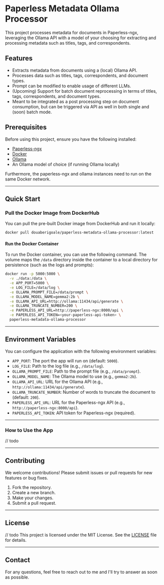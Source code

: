 
# Paperless Metadata Ollama Processor

This project processes metadata for documents in Paperless-ngx, leveraging the Ollama API with a model of your choosing for extracting and processing metadata such as titles, tags, and correspondents.
## Features
- Extracts metadata from documents using a (local) Ollama API.
- Processes data such as titles, tags, correspondents, and document types.
- Prompt can be modified to enable usage of different LLMs.
- (Upcoming) Support for batch document reprocessing in terms of titles, tags, correspondents, and document types.
- Meant to be integrated as a post processing step on document consumption, but can be triggered via API as well in both single and (soon) batch mode.  

## Prerequisites

Before using this project, ensure you have the following installed:

- [Paperless-ngx](https://docs.paperless-ngx.com/)
- [Docker](https://www.docker.com/get-started)
- [Ollama](https://ollama.com/)
- An Ollama model of choice (if running Ollama locally)

Furthermore, the paperless-ngx and ollama instances need to run on the same Docker network.

---

## Quick Start

### Pull the Docker Image from DockerHub

You can pull the pre-built Docker image from DockerHub and run it locally:

```bash
docker pull douaberigoale/paperless-metadata-ollama-processor:latest
```

#### Run the Docker Container

To run the Docker container, you can use the following command. The volume maps the `/data` directory inside the container to a local directory for persistence (such as the logs and prompts):

```bash
docker run -p 5000:5000 \
  -v ./data:/data \
  -e APP_PORT=5000 \
  -e LOG_FILE=/data/log \
  -e OLLAMA_PROMPT_FILE=/data/prompt \
  -e OLLAMA_MODEL_NAME=gemma2:2b \
  -e OLLAMA_API_URL=http://ollama:11434/api/generate \
  -e OLLAMA_TRUNCATE_NUMBER=200 \
  -e PAPERLESS_API_URL=http://paperless-ngx:8000/api \
  -e PAPERLESS_API_TOKEN=<your-paperless-api-token> \
  paperless-metadata-ollama-processor
```
---

## Environment Variables

You can configure the application with the following environment variables:

- `APP_PORT`: The port the app will run on (default: `5000`).
- `LOG_FILE`: Path to the log file (e.g., `/data/log`).
- `OLLAMA_PROMPT_FILE`: Path to the prompt file (e.g., `/data/prompt`).
- `OLLAMA_MODEL_NAME`: The Ollama model to use (e.g., `gemma2:2b`).
- `OLLAMA_API_URL`: URL for the Ollama API (e.g., `http://ollama:11434/api/generate`).
- `OLLAMA_TRUNCATE_NUMBER`: Number of words to truncate the document to (default: `200`).
- `PAPERLESS_API_URL`: URL for the Paperless-ngx API (e.g., `http://paperless-ngx:8000/api`).
- `PAPERLESS_API_TOKEN`: API token for Paperless-ngx (required).

---

### How to Use the App

// todo

---

## Contributing

We welcome contributions! Please submit issues or pull requests for new features or bug fixes.

1. Fork the repository.
2. Create a new branch.
3. Make your changes.
4. Submit a pull request.

---

## License

// todo This project is licensed under the MIT License. See the [LICENSE](LICENSE) file for details.

---

## Contact

For any questions, feel free to reach out to me and I'll try to answer as soon as possible.
